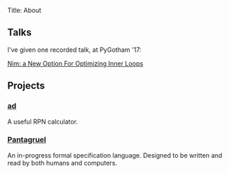 Title: About

## Talks

I've given one recorded talk, at PyGotham '17:

[Nim: a New Option For Optimizing Inner Loops](https://pyvideo.org/pygotham-2017/nim-a-new-option-for-optimizing-inner-loops.html)

## Projects

### [ad](https://github.com/subsetpark/ad)

A useful RPN calculator.

### [Pantagruel](https://hexdocs.pm/pantagruel/)

An in-progress formal specification language. Designed to be written and read by both humans and computers.
